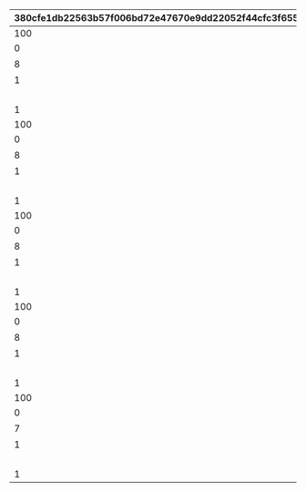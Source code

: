 |380cfe1db22563b57f006bd72e47670e9dd22052f44cfc3f65574c17f3a00c46|32317e474c6e5c0b99fe12ce2520e93fda18cff1f91e3f3edead76f25f88a331|b6c5bdb8fc2e5437409e9337f2d6c1de1b4a42ca198b4cd160689a7ce3b94697|7cc9334043e61446582fb7602766e77b3bffc791d47f6026f29c259bd829d1ec|4c9ea53884f79de53f6f8aea9487e70e23b8e4fb4860110b4e8f6f1d9fd6e0e4|f0efb0d1bce60829f4906e3576a6d82b53ddf367874fb5f8b0a16d3939687b67|e7a0fd34158844a175a6d3b9e595ed0dc76da8bbfbfe12e6ab46f342e3e18ee6|445188301cbd9ff93d2a36f926be8459d533af4aa9f258e28318ca4c50f280e1|e6c5bceae322a80f3128ad72e530af68c41dedfb7e090cddfb083915cf52122c|930d6e763fd00b01e22ac54379ebb8df77b29dbece5ab07b9f3bd11e85f89184|22a12d0a151dafdc9bd69b8d3b69a52b4be874538a07b569129a43ebfdfc5c94|
| --- | --- | --- | --- | --- | --- | --- | --- | --- | --- | --- |
|100|1001|72|taq_karin_idle|1.65|1|-194|1|1|1|118511|
|0|1002|0|||||21|1|vo_minigame_1009|vo_minigame_1009_top_001|
|8|1003|0|0|0|0|0|11|1|118511|賞品も用意して\nいますので頑張って\nくださいね♪|
|1|1004|||0.2|||3|1|118511|taq_karin_talk_normal|
||1005||||||91|1|1003||
|1|1006|||0.2|||3|1|118511|taq_karin_idle|
|100|2001|72|taq_karin_idle|1.65|1|-194|1|2|1|118511|
|0|2002|0|||||21|2|vo_minigame_1009|vo_minigame_1009_top_002|
|8|2003|0|0|0|0|0|11|2|118511|みなさんの知識が\n試されますよ|
|1|2004|||0.2|||3|2|118511|taq_karin_talk_thinking|
||2005||||||91|2|2003||
|1|2006|||0.2|||3|2|118511|taq_karin_idle|
|100|3001|72|taq_karin_idle|1.65|1|-194|1|3|1|118511|
|0|3002|0|||||21|3|vo_minigame_1009|vo_minigame_1009_top_003|
|8|3003|0|0|0|0|0|11|3|118511|世の中にはまだまだ\n知らないことが\nたくさんあるんですね|
|1|3004|||0.2|||3|3|118511|taq_karin_talk_surprise|
||3005||||||91|3|3003||
|1|3006|||0.2|||3|3|118511|taq_karin_idle|
|100|4001|72|taq_karin_idle|1.65|1|-194|1|4|1|118511|
|0|4002|0|||||21|4|vo_minigame_1009|vo_minigame_1009_top_004|
|8|4003|0|0|0|0|0|11|4|118511|わからないときは\n勘に頼ってみても\nいいと思います|
|1|4004|||0.2|||3|4|118511|taq_karin_talk_normal2|
||4005||||||91|4|4003||
|1|4006|||0.2|||3|4|118511|taq_karin_idle|
|100|5001|72|taq_karin_idle|1.65|1|-194|1|5|1|118511|
|0|5002|0|||||21|5|vo_minigame_1009|vo_minigame_1009_top_005|
|7|5003|0|0|0|0|0|11|5|118511|仲よく協力して\n全問正解を\n目指してくださいね♪|
|1|5004|||0.2|||3|5|118511|taq_karin_talk_joy3|
||5005||||||91|5|5003||
|1|5006|||0.2|||3|5|118511|taq_karin_idle|